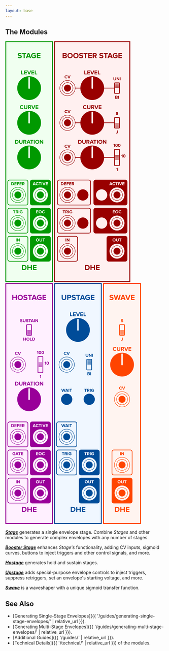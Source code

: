 ```yaml
---
layout: base
---
```


## The Modules

![_Stage_](modules/stage/panel.svg)
![_Booster Stage_](modules/booster-stage/panel.svg)
![_Hostage_](modules/hostage/panel.svg)
![_Upstage_](modules/upstage/panel.svg)
![_Swave_](modules/swave/panel.svg)

**[_Stage_](modules/stage/)**
generates a single envelope stage.
Combine _Stages_ and other modules
to generate complex envelopes
with any number of stages.

**[_Booster Stage_](modules/booster-stage/)**
enhances _Stage's_ functionality,
adding CV inputs,
sigmoid curves,
buttons to inject triggers and other control signals,
and more.

**[_Hostage_](modules/hostage/)**
generates hold and sustain stages.

**[_Upstage_](modules/upstage/)**
adds special-purpose envelope controls
to
inject triggers,
suppress retriggers,
set an envelope's starting voltage,
and more.

**[_Swave_](modules/swave/)**
is a waveshaper with a unique sigmoid transfer function.

## See Also

- [Generating Single-Stage Envelopes]({{ '/guides/generating-single-stage-envelopes/' | relative_url }}).
- [Generating Multi-Stage Envelopes]({{ '/guides/generating-multi-stage-envelopes/' | relative_url }}).
- [Additional Guides]({{ '/guides/' | relative_url }}).
- [Technical Details]({{ '/technical/' | relative_url }})
    of the modules.
